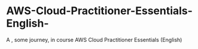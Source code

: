 # AWS-Cloud-Practitioner-Essentials-English-
A , some journey, in course AWS Cloud Practitioner Essentials (English)
